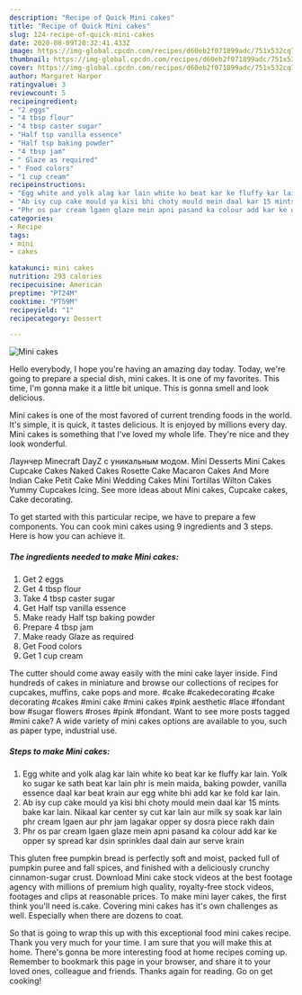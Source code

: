 ```yaml
---
description: "Recipe of Quick Mini cakes"
title: "Recipe of Quick Mini cakes"
slug: 124-recipe-of-quick-mini-cakes
date: 2020-08-09T20:32:41.433Z
image: https://img-global.cpcdn.com/recipes/d60eb2f071899adc/751x532cq70/mini-cakes-recipe-main-photo.jpg
thumbnail: https://img-global.cpcdn.com/recipes/d60eb2f071899adc/751x532cq70/mini-cakes-recipe-main-photo.jpg
cover: https://img-global.cpcdn.com/recipes/d60eb2f071899adc/751x532cq70/mini-cakes-recipe-main-photo.jpg
author: Margaret Harper
ratingvalue: 3
reviewcount: 5
recipeingredient:
- "2 eggs"
- "4 tbsp flour"
- "4 tbsp caster sugar"
- "Half tsp vanilla essence"
- "Half tsp baking powder"
- "4 tbsp jam"
- " Glaze as required"
- " Food colors"
- "1 cup cream"
recipeinstructions:
- "Egg white and yolk alag kar lain white ko beat kar ke fluffy kar lain. Yolk ko sugar ke sath beat kar lain phr is mein maida, baking powder, vanilla essence daal kar beat krain aur egg white bhi add kar ke fold kar lain."
- "Ab isy cup cake mould ya kisi bhi choty mould mein daal kar 15 mints bake kar lain. Nikaal kar center sy cut kar lain aur milk sy soak kar lain phr cream lgaen aur phr jam lagakar opper sy dosra piece rakh dain"
- "Phr os par cream lgaen glaze mein apni pasand ka colour add kar ke opper sy spread kar dsin sprinkles daal dain aur serve krain"
categories:
- Recipe
tags:
- mini
- cakes

katakunci: mini cakes 
nutrition: 293 calories
recipecuisine: American
preptime: "PT24M"
cooktime: "PT59M"
recipeyield: "1"
recipecategory: Dessert

---
```



![Mini cakes](https://img-global.cpcdn.com/recipes/d60eb2f071899adc/751x532cq70/mini-cakes-recipe-main-photo.jpg)

Hello everybody, I hope you're having an amazing day today. Today, we're going to prepare a special dish, mini cakes. It is one of my favorites. This time, I'm gonna make it a little bit unique. This is gonna smell and look delicious.

Mini cakes is one of the most favored of current trending foods in the world. It's simple, it is quick, it tastes delicious. It is enjoyed by millions every day. Mini cakes is something that I've loved my whole life. They're nice and they look wonderful.

Лаунчер Minecraft DayZ с уникальным модом. Mini Desserts Mini Cakes Cupcake Cakes Naked Cakes Rosette Cake Macaron Cakes And More Indian Cake Petit Cake Mini Wedding Cakes Mini Tortillas Wilton Cakes Yummy Cupcakes Icing. See more ideas about Mini cakes, Cupcake cakes, Cake decorating.


To get started with this particular recipe, we have to prepare a few components. You can cook mini cakes using 9 ingredients and 3 steps. Here is how you can achieve it.

<!--inarticleads1-->

##### The ingredients needed to make Mini cakes:

1. Get 2 eggs
1. Get 4 tbsp flour
1. Take 4 tbsp caster sugar
1. Get Half tsp vanilla essence
1. Make ready Half tsp baking powder
1. Prepare 4 tbsp jam
1. Make ready  Glaze as required
1. Get  Food colors
1. Get 1 cup cream


The cutter should come away easily with the mini cake layer inside. Find hundreds of cakes in miniature and browse our collections of recipes for cupcakes, muffins, cake pops and more. #cake #cakedecorating #cake decorating #cakes #mini cake #mini cakes #pink aesthetic #lace #fondant bow #sugar flowers #roses #pink #fondant. Want to see more posts tagged #mini cake? A wide variety of mini cakes options are available to you, such as paper type, industrial use. 

<!--inarticleads2-->

##### Steps to make Mini cakes:

1. Egg white and yolk alag kar lain white ko beat kar ke fluffy kar lain. Yolk ko sugar ke sath beat kar lain phr is mein maida, baking powder, vanilla essence daal kar beat krain aur egg white bhi add kar ke fold kar lain.
1. Ab isy cup cake mould ya kisi bhi choty mould mein daal kar 15 mints bake kar lain. Nikaal kar center sy cut kar lain aur milk sy soak kar lain phr cream lgaen aur phr jam lagakar opper sy dosra piece rakh dain
1. Phr os par cream lgaen glaze mein apni pasand ka colour add kar ke opper sy spread kar dsin sprinkles daal dain aur serve krain


This gluten free pumpkin bread is perfectly soft and moist, packed full of pumpkin puree and fall spices, and finished with a deliciously crunchy cinnamon-sugar crust. Download Mini cake stock videos at the best footage agency with millions of premium high quality, royalty-free stock videos, footages and clips at reasonable prices. To make mini layer cakes, the first think you&#39;ll need is.cake. Covering mini cakes has it&#39;s own challenges as well. Especially when there are dozens to coat. 

So that is going to wrap this up with this exceptional food mini cakes recipe. Thank you very much for your time. I am sure that you will make this at home. There's gonna be more interesting food at home recipes coming up. Remember to bookmark this page in your browser, and share it to your loved ones, colleague and friends. Thanks again for reading. Go on get cooking!
